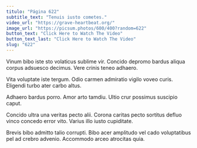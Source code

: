 ```yaml
---
titulo: "Página 622"
subtitle_text: "Tenuis iusto cometes."
video_url: "https://grave-heartbeat.org/"
image_url: "https://picsum.photos/600/400?random=622"
button_text: "Click Here to Watch The Video"
button_text_last: "Click Here to Watch The Video"
slug: "622"
---
```


Vinum bibo iste sto volaticus sublime vir. Concido depromo bardus aliqua corpus adsuesco decimus. Vere crinis teneo adhaero.

Vita voluptate iste tergum. Odio carmen admiratio vigilo voveo curis. Eligendi turbo ater carbo altus.

Adhaero bardus porro. Amor arto tamdiu. Ultio crur possimus suscipio caput.

Concido ultra una veritas pecto alii. Corona caritas pecto sortitus defluo vinco concedo error vito. Varius illo iusto cupiditate.

Brevis bibo admitto talio corrupti. Bibo acer amplitudo vel cado voluptatibus pel ad crebro advenio. Accommodo arceo atrocitas quia.
